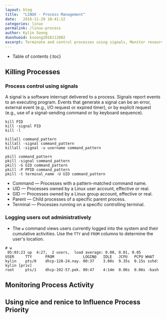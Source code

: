 ```yaml
---
layout: blog
title:  "LINUX - Process Management"
date:   2016-11-29 18:41:12
categories: linux
permalink: /linux-process
author: Kylin Soong
duoshuoid: ksoong2016112802
excerpt: Terminate and control processes using signals, Monitor resource usage and system load due to process activity. Set nice levels on new and existing processes.
---
```


* Table of contents
{:toc}

## Killing Processes

### Process control using signals

A signal is a software interrupt delivered to a process. Signals report events to an executing program. Events that generate a signal can be an error, external event (e.g., I/O request or expired timer), or by explicit request (e.g., use of a signal-sending command or by keyboard sequence).

~~~
kill PID
kill -signal PID
kill -l
~~~

~~~
killall command_pattern
killall -signal command_pattern
killall -signal -u username command_pattern
~~~

~~~
pkill command_pattern
pkill -signal command_pattern
pkill -G GID command_pattern
pkill -P PPID command_pattern
pkill -t terminal_name -U UID command_pattern
~~~

* Command — Processes with a pattern-matched command name.
* UID — Processes owned by a Linux user account, effective or real.
* GID — Processes owned by a Linux group account, effective or real.
* Parent — Child processes of a specific parent process.
* Terminal — Processes running on a specific controlling terminal.

### Logging users out administratively

* The `w` command views users currently logged into the system and their cumulative activities. Use the `TTY` and `FROM` columns to determine the user's location.

~~~
# w
 05:03:23 up  4:27,  2 users,  load average: 0.00, 0.01, 0.05
USER     TTY      FROM             LOGIN@   IDLE   JCPU   PCPU WHAT
kylin    pts/0    dhcp-128-24.nay. 00:37    3.00s  9.35s  0.15s sshd: kylin [priv]
root     pts/1    dhcp-192-57.pek. 00:47    4:14m  0.06s  0.06s -bash
~~~

## Monitoring Process Activity


## Using nice and renice to Influence Process Priority
